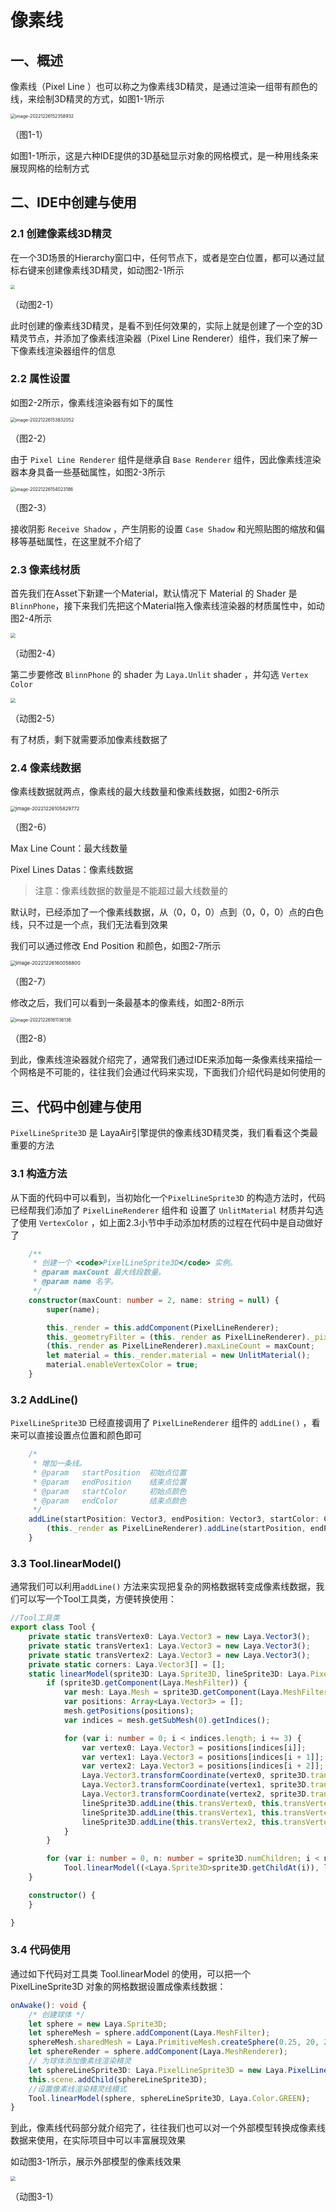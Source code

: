 # 像素线



## 一、概述

像素线（Pixel Line ）也可以称之为像素线3D精灵，是通过渲染一组带有颜色的线，来绘制3D精灵的方式，如图1-1所示

<img src="img/1-1.png" alt="image-20221226152358932" style="zoom:50%;" /> 

（图1-1）

如图1-1所示，这是六种IDE提供的3D基础显示对象的网格模式，是一种用线条来展现网格的绘制方式



## 二、IDE中创建与使用

### 2.1 创建像素线3D精灵

在一个3D场景的Hierarchy窗口中，任何节点下，或者是空白位置，都可以通过鼠标右键来创建像素线3D精灵，如动图2-1所示

<img src="img/2-1.gif" style="zoom: 43%;" /> 

（动图2-1）

此时创建的像素线3D精灵，是看不到任何效果的，实际上就是创建了一个空的3D精灵节点，并添加了像素线渲染器（Pixel Line Renderer）组件，我们来了解一下像素线渲染器组件的信息



### 2.2 属性设置

如图2-2所示，像素线渲染器有如下的属性

<img src="img/2-2.png" alt="image-20221226153832052" style="zoom:50%;" /> 

（图2-2）

由于 `Pixel Line Renderer` 组件是继承自 `Base Renderer` 组件，因此像素线渲染器本身具备一些基础属性，如图2-3所示

<img src="img/2-3.png" alt="image-20221226154023186" style="zoom:50%;" /> 

（图2-3）

接收阴影 `Receive Shadow` ，产生阴影的设置 `Case Shadow` 和光照贴图的缩放和偏移等基础属性，在这里就不介绍了



### 2.3 像素线材质

首先我们在Asset下新建一个Material，默认情况下 Material 的 Shader 是 `BlinnPhone`，接下来我们先把这个Material拖入像素线渲染器的材质属性中，如动图2-4所示

<img src="img/2-4.gif" style="zoom: 50%;" /> 

（动图2-4）

第二步要修改 `BlinnPhone` 的 shader 为 `Laya.Unlit` shader ，并勾选 `Vertex Color` 

<img src="img/2-5.gif" style="zoom:50%;" /> 

（动图2-5）

有了材质，剩下就需要添加像素线数据了



### 2.4 像素线数据

像素线数据就两点，像素线的最大线数量和像素线数据，如图2-6所示

<img src="img/2-6.png" alt="image-20221226105829772" style="zoom:55%;" />   

（图2-6）

Max Line Count：最大线数量

Pixel Lines Datas：像素线数据

> 注意：像素线数据的数量是不能超过最大线数量的

默认时，已经添加了一个像素线数据，从（0，0，0）点到（0，0，0）点的白色线，只不过是一个点，我们无法看到效果

我们可以通过修改 End Position 和颜色，如图2-7所示

<img src="img/2-7.png" alt="image-20221226160058800" style="zoom:55%;" /> 

（图2-7）

修改之后，我们可以看到一条最基本的像素线，如图2-8所示

<img src="img/2-8.png" alt="image-20221226161136136" style="zoom:50%;" /> 

（图2-8） 



到此，像素线渲染器就介绍完了，通常我们通过IDE来添加每一条像素线来描绘一个网格是不可能的，往往我们会通过代码来实现，下面我们介绍代码是如何使用的



## 三、代码中创建与使用

`PixelLineSprite3D` 是 LayaAir引擎提供的像素线3D精灵类，我们看看这个类最重要的方法



### 3.1 构造方法

从下面的代码中可以看到，当初始化一个`PixelLineSprite3D` 的构造方法时，代码已经帮我们添加了 `PixelLineRenderer` 组件和 设置了 `UnlitMaterial` 材质并勾选了使用 `VertexColor` ，如上面2.3小节中手动添加材质的过程在代码中是自动做好了

```typescript
    /**
     * 创建一个 <code>PixelLineSprite3D</code> 实例。
     * @param maxCount 最大线段数量。
     * @param name 名字。
     */
    constructor(maxCount: number = 2, name: string = null) {
        super(name);

        this._render = this.addComponent(PixelLineRenderer);
        this._geometryFilter = (this._render as PixelLineRenderer)._pixelLineFilter;
        (this._render as PixelLineRenderer).maxLineCount = maxCount;
        let material = this._render.material = new UnlitMaterial();
        material.enableVertexColor = true;
    }
```



### 3.2 AddLine()

`PixelLineSprite3D` 已经直接调用了 `PixelLineRenderer` 组件的 `addLine()` ，看来可以直接设置点位置和颜色即可

```typescript
    /*
     * 增加一条线。
     * @param	startPosition  初始点位置
     * @param	endPosition	   结束点位置
     * @param	startColor	   初始点颜色
     * @param	endColor	   结束点颜色
     */
    addLine(startPosition: Vector3, endPosition: Vector3, startColor: Color, endColor: Color): void {
        (this._render as PixelLineRenderer).addLine(startPosition, endPosition, startColor, endColor);
    }
```



### 3.3 Tool.linearModel()

通常我们可以利用`addLine()` 方法来实现把复杂的网格数据转变成像素线数据，我们可以写一个Tool工具类，方便转换使用：

```typescript
//Tool工具类
export class Tool {
    private static transVertex0: Laya.Vector3 = new Laya.Vector3();
    private static transVertex1: Laya.Vector3 = new Laya.Vector3();
    private static transVertex2: Laya.Vector3 = new Laya.Vector3();
    private static corners: Laya.Vector3[] = [];
    static linearModel(sprite3D: Laya.Sprite3D, lineSprite3D: Laya.PixelLineSprite3D, color: Laya.Color): void {
        if (sprite3D.getComponent(Laya.MeshFilter)) {
            var mesh: Laya.Mesh = sprite3D.getComponent(Laya.MeshFilter).sharedMesh;
            var positions: Array<Laya.Vector3> = [];
            mesh.getPositions(positions);
            var indices = mesh.getSubMesh(0).getIndices();

            for (var i: number = 0; i < indices.length; i += 3) {
                var vertex0: Laya.Vector3 = positions[indices[i]];
                var vertex1: Laya.Vector3 = positions[indices[i + 1]];
                var vertex2: Laya.Vector3 = positions[indices[i + 2]];
                Laya.Vector3.transformCoordinate(vertex0, sprite3D.transform.worldMatrix, this.transVertex0);
                Laya.Vector3.transformCoordinate(vertex1, sprite3D.transform.worldMatrix, this.transVertex1);
                Laya.Vector3.transformCoordinate(vertex2, sprite3D.transform.worldMatrix, this.transVertex2);
                lineSprite3D.addLine(this.transVertex0, this.transVertex1, color, color);
                lineSprite3D.addLine(this.transVertex1, this.transVertex2, color, color);
                lineSprite3D.addLine(this.transVertex2, this.transVertex0, color, color);
            }
        }

        for (var i: number = 0, n: number = sprite3D.numChildren; i < n; i++)
            Tool.linearModel((<Laya.Sprite3D>sprite3D.getChildAt(i)), lineSprite3D, color);
    }

    constructor() {
    }

}
```



### 3.4 代码使用

通过如下代码对工具类 Tool.linearModel 的使用，可以把一个 PixelLineSprite3D 对象的网格数据设置成像素线数据：

```typescript
onAwake(): void {
    /* 创建球体 */
    let sphere = new Laya.Sprite3D;
    let sphereMesh = sphere.addComponent(Laya.MeshFilter);
    sphereMesh.sharedMesh = Laya.PrimitiveMesh.createSphere(0.25, 20, 20);
    let sphereRender = sphere.addComponent(Laya.MeshRenderer);
    // 为球体添加像素线渲染精灵
    let sphereLineSprite3D: Laya.PixelLineSprite3D = new Laya.PixelLineSprite3D(3500);
    this.scene.addChild(sphereLineSprite3D);
    //设置像素线渲染精灵线模式
    Tool.linearModel(sphere, sphereLineSprite3D, Laya.Color.GREEN);
}
```



到此，像素线代码部分就介绍完了，往往我们也可以对一个外部模型转换成像素线数据来使用，在实际项目中可以丰富展现效果

如动图3-1所示，展示外部模型的像素线效果

<img src="img/3-1.gif" style="zoom:50%;" /> 

（动图3-1） 

 





